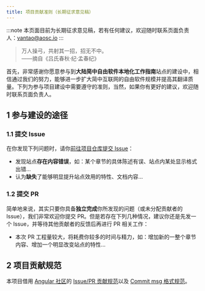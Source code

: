 ```yaml
---
title: 项目贡献准则（长期征求意见稿）
---
```


:::note 本页面目前为长期征求意见稿，若有任何建议，欢迎随时联系页面负责人：<vantao@aosc.io>
:::

> 万人操弓，共射其一招，招无不中。  
> ——摘自《吕氏春秋·纪·孟春纪》

首先，非常感谢你愿意参与到**大陆简中自由软件本地化工作指南**站点的建设中，相信通过我们的努力，能够进一步扩大简中互联网的自由软件规模并提高其翻译质量。下列为参与项目建设中需要遵守的准则，当然，如果你有更好的建议，欢迎随时联系页面负责人。

## 1 参与建设的途径

### 1.1 提交 Issue

在你发现下列问题时，请你[前往项目仓库提交 Issue](https://github.com/LWanTao/l10n4zh-cookbook/issues)：

- 发现站点**存在内容错误**，如：某个章节的具体陈述有误、站点内某处显示格式出错…
- 认为**缺失**了能够明显提升站点效用的特性、文档内容…

### 1.2 提交 PR

简单地来说，其实只要你具备**独立完成**你所发现的问题（或未分配贡献者的 Issue），我们非常欢迎你提交 PR。但是若存在下列几种情况，建议你还是先发一个 Issue，并等待其他贡献者的反馈后再进行 PR 相关工作：

- 本次 PR 工程量较大，将耗费你较多的时间与精力，如：增加新的一整个章节内容、增加一个明显改变站点的特性…

## 2 项目贡献规范

本项目借用 [Angular 社区](https://github.com/angular)的 [Issue/PR 贡献规范](https://github.com/angular/angular/blob/main/CONTRIBUTING.md#-submission-guidelines)以及 [Commit msg 格式规范](https://github.com/angular/angular/blob/main/CONTRIBUTING.md#-commit-message-format)。
